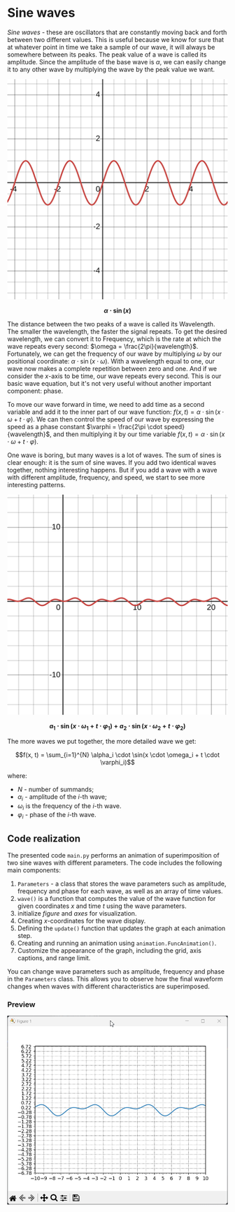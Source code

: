 # Sine waves

_Sine waves_ - these are oscillators that are constantly moving back and forth between two different values. This is useful because we know for sure that at whatever point in time we take a sample of our wave, it will always be somewhere between its peaks. The peak value of a wave is called its amplitude. Since the amplitude of the base wave is $\alpha$, we can easily change it to any other wave by multiplying the wave by the peak value we want.

![Single sine wave](images/1.svg)

**$$\alpha \cdot \sin(x)$$**

The distance between the two peaks of a wave is called its Wavelength. The smaller the wavelength, the faster the signal repeats. To get the desired wavelength, we can convert it to Frequency, which is the rate at which the wave repeats every second: $\omega = \frac{2\pi}{wavelength}$. Fortunately, we can get the frequency of our wave by multiplying $\omega$ by our positional coordinate: $\alpha \cdot \sin(x \cdot \omega)$. With a wavelength equal to one, our wave now makes a complete repetition between zero and one. And if we consider the $x$-axis to be time, our wave repeats every second. This is our basic wave equation, but it's not very useful without another important component: phase.

To move our wave forward in time, we need to add time as a second variable and add it to the inner part of our wave function: $f(x , t) = \alpha \cdot \sin(x \cdot \omega + t \cdot \varphi)$. We can then control the speed of our wave by expressing the speed as a phase constant $\varphi = \frac{2\pi \cdot speed}{wavelength}$, and then multiplying it by our time variable $f(x,t) = \alpha \cdot \sin(x \cdot \omega + t \cdot \varphi)$.

One wave is boring, but many waves is a lot of waves. The sum of sines is clear enough: it is the sum of sine waves. If you add two identical waves together, nothing interesting happens. But if you add a wave with a wave with different amplitude, frequency, and speed, we start to see more interesting patterns.

![Superimposition of two sine waves](images/2.svg)

**$$a_1 \cdot \sin(x \cdot \omega_1 + t \cdot \varphi_1) + a_2 \cdot \sin(x \cdot \omega_2 + t \cdot \varphi_2)$$**

The more waves we put together, the more detailed wave we get:

$$f(x, t) = \sum_{i=1}^{N} \alpha_i \cdot \sin(x \cdot \omega_i + t \cdot \varphi_i)$$

where:

- $N$ - number of summands;
- $\alpha_i$ - amplitude of the $i$-th wave;
- $\omega_i$ is the frequency of the $i$-th wave.
- $\varphi_i$ - phase of the $i$-th wave.

## Code realization

The presented code `main.py` performs an animation of superimposition of two sine waves with different parameters. The code includes the following main components:

1. `Parameters` - a class that stores the wave parameters such as amplitude, frequency and phase for each wave, as well as an array of time values.
2. `wave()` is a function that computes the value of the wave function for given coordinates $x$ and time $t$ using the wave parameters.
3. initialize $figure$ and $axes$ for visualization.
4. Creating $x$-coordinates for the wave display.
5. Defining the `update()` function that updates the graph at each animation step.
6. Creating and running an animation using `animation.FuncAnimation()`.
7. Customize the appearance of the graph, including the grid, axis captions, and range limit.

You can change wave parameters such as amplitude, frequency and phase in the `Parameters` class. This allows you to observe how the final waveform changes when waves with different characteristics are superimposed.

### Preview

![Preview](images/Preview.gif)
